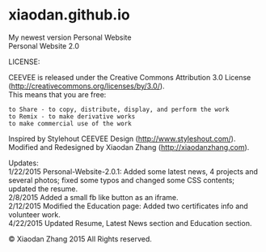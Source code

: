 xiaodan.github.io  
====================
My newest version Personal Website  
Personal Website 2.0

LICENSE:  

CEEVEE is released under the Creative Commons Attribution 3.0 License
(http://creativecommons.org/licenses/by/3.0/).  
This means that you are free:  

    to Share - to copy, distribute, display, and perform the work  
    to Remix - to make derivative works  
    to make commercial use of the work  

Inspired by Stylehout CEEVEE Design (http://www.styleshout.com/).  
Modified and Redesigned by Xiaodan Zhang (http://xiaodanzhang.com).  

Updates:  
1/22/2015 Personal-Website-2.0.1: Added some latest news, 4 projects and several photos; fixed some typos and changed some CSS contents; updated the resume.  
2/8/2015  Added a small fb like button as an iframe.  
2/12/2015 Modified the Education page: Added two certificates info and volunteer work.  
4/22/2015 Updated Resume, Latest News section and Education section.       

© Xiaodan Zhang 2015 All Rights reserved.  

